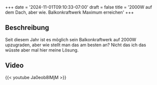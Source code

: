 +++
date = '2024-11-01T09:10:33-07:00'
draft = false
title = '2000W auf dem Dach, aber wie. Balkonkraftwerk Maximum erreichen'
+++

## Beschreibung

Seit diesem Jahr ist es möglich sein Balkonkraftwerk auf 2000W upzugraden, aber wie stellt man das am besten an? Nicht das ich das wüsste aber mal hier meine Lösung. 

## Video

{{< youtube Ja0eob8lMjM >}}